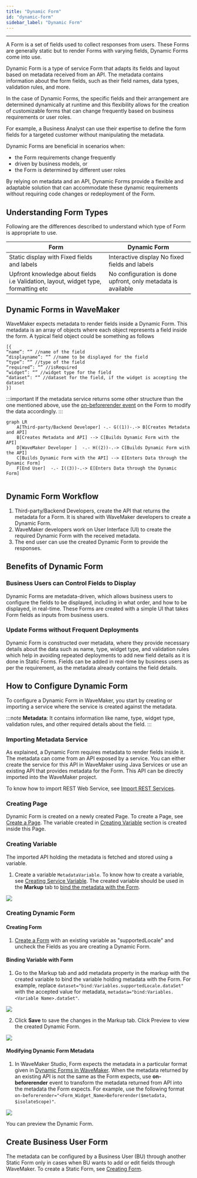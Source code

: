 ```yaml
---
title: "Dynamic Form"
id: "dynamic-form"
sidebar_label: "Dynamic Form"
---
```

---

A Form is a set of fields used to collect responses from users. These Forms are generally static but to render Forms with varying fields, Dynamic Forms come into use.

Dynamic Form is a type of service Form that adapts its fields and layout based on metadata received from an API. The metadata contains information about the form fields, such as their field names, data types, validation rules, and more.

In the case of Dynamic Forms, the specific fields and their arrangement are determined dynamically at runtime and this flexibility allows for the creation of customizable forms that can change frequently based on business requirements or user roles.

For example, a Business Analyst can use their expertise to define the form fields for a targeted customer without manipulating the metadata.

Dynamic Forms are beneficial in scenarios when:

- the Form requirements change frequently
- driven by business models, or
- the Form is determined by different user roles

By relying on metadata and an API, Dynamic Forms provide a flexible and adaptable solution that can accommodate these dynamic requirements without requiring code changes or redeployment of the Form.

## Understanding Form Types

Following are the differences described to understand which type of Form is appropriate to use.

|   Form   |   Dynamic Form   |
|--------|----------|
| Static display with Fixed fields and labels | Interactive display No fixed fields and labels |
| Upfront knowledge about fields i.e Validation, layout, widget type, formatting etc | No configuration is done upfront, only metadata is available |

## Dynamic Forms in WaveMaker

WaveMaker expects metadata to render fields inside a Dynamic Form. This metadata is an array of objects where each object represents a field inside the form. A typical field object could be something as follows

```markup
[{
“name”: “” //name of the field
“displayname”: “” //name to be displayed for the field
“type”: “” //type of the field
“required”: “” //isRequired
“widget”: “” //widget type for the field
“dataset”: “” //dataset for the field, if the widget is accepting the dataset
}]
```

:::important
If the metadata service returns some other structure than the one mentioned above, use the [on-beforerender event](#modifying-dynamic-form-metadata) on the Form to modify the data accordingly.
:::

```mermaid
graph LR
    A[Third-party/Backend Developer] -.- G((1))-.-> B[Creates Metadata and API] 
    B[Creates Metadata and API] --> C[Builds Dynamic Form with the API]
    D[WaveMaker Developer ]  -.- H((2))-.-> C[Builds Dynamic Form with the API]
    C[Builds Dynamic Form with the API] --> E[Enters Data through the Dynamic Form]
    F[End User]  -.- I((3))-.-> E[Enters Data through the Dynamic Form]
    
```

## Dynamic Form Workflow

1. Third-party/Backend Developers, create the API that returns the metadata for a Form. It is shared with WaveMaker developers to create a Dynamic Form.
2. WaveMaker developers work on User Interface (UI) to create the required Dynamic Form with the received metadata.
3. The end user can use the created Dynamic Form to provide the responses.

## Benefits of Dynamic Form

### Business Users can Control Fields to Display

Dynamic Forms are metadata-driven, which allows business users to configure the fields to be displayed, including in what order, and how to be displayed, in real-time. These Forms are created with a simple UI that takes Form fields as inputs from business users.

### Update Forms without Frequent Deployments

Dynamic Form is constructed over metadata, where they provide necessary details about the data such as name, type, widget type, and validation rules which help in avoiding repeated deployments to add new field details as it is done in Static Forms. Fields can be added in real-time by business users as per the requirement, as the metadata already contains the field details.

## How to Configure Dynamic Form

To configure a Dynamic Form in WaveMaker, you start by creating or importing a service where the service is created against the metadata.

:::note
**Metadata**: It contains information like name, type, widget type, validation rules, and other required details about the field.
:::

### Importing Metadata Service

As explained, a Dynamic Form requires metadata to render fields inside it. The metadata can come from an API exposed by a service. You can either create the service for this API in WaveMaker using Java Services or use an existing API that provides metadata for the Form. This API can be directly imported into the WaveMaker project.

To know how to import REST Web Service, see [Import REST Services](https://docs.wavemaker.com/learn/app-development/services/web-services/rest-services#test-rest-service-api).

### Creating Page

Dynamic Form is created on a newly created Page. To create a Page, see [Create a Page](https://docs.wavemaker.com/learn/app-development/ui-design/page-creation/). The variable created in [Creating Variable](#creating-variable) section is created inside this Page.

### Creating Variable

The imported API holding the metadata is fetched and stored using a variable.

1. Create a variable `MetadataVariable`. To know how to create a variable, see [Creating Service Variable](https://docs.wavemaker.com/learn/app-development/variables/web-service#how-to-create-a-service-variable). The created variable should be used in the **Markup** tab to [bind the metadata with the Form](#binding-variable-with-form).

[![](/learn/assets/variable-markup-dynamicform.png)](/learn/assets/variable-markup-dynamicform.png)

### Creating Dynamic Form

#### Creating Form

1. [Create a Form](https://docs.wavemaker.com/learn/app-development/widgets/datalive/form/form-usage-scenarios) with an existing variable as "supportedLocale" and uncheck the Fields as you are creating a Dynamic Form.

#### Binding Variable with Form

1. Go to the Markup tab and add metadata property in the markup with the created variable to bind the variable holding metadata with the Form. For example, replace `dataset="bind:Variables.supportedLocale.dataSet"` with the accepted value for metadata, `metadata="bind:Variables.<Variable Name>.dataSet"`.

[![](/learn/assets/add-formcode-metadata-dynamicform.png)](/learn/assets/add-formcode-metadata-dynamicform.png)

2. Click **Save** to save the changes in the Markup tab. Click Preview to view the created Dynamic Form.

[![](/learn/assets/confirm-formcode-dynamicform.png)](/learn/assets/confirm-formcode-dynamicform.png)

#### Modifying Dynamic Form Metadata

1. In WaveMaker Studio, Form expects the metadata in a particular format given in [Dynamic Forms in WaveMaker](#dynamic-forms-in-wavemaker). When the metadata returned by an existing API is not the same as the Form expects, use **on-beforerender** event to transform the metadata returned from API into the metadata the Form expects. For example, use the following format `on-beforerender="<Form_Widget_Name>Beforerender($metadata, $isolateScope)"`.

[![](/learn/assets/add-formcode-onbeforerender-dynamicform.png)](/learn/assets/add-formcode-onbeforerender-dynamicform.png)

You can preview the Dynamic Form.

## Create Business User Form

The metadata can be configured by a Business User (BU) through another Static Form only in cases when BU wants to add or edit fields through WaveMaker. To create a Static Form, see [Creating Form](https://docs.wavemaker.com/learn/app-development/widgets/datalive/form/form-usage-scenarios/).